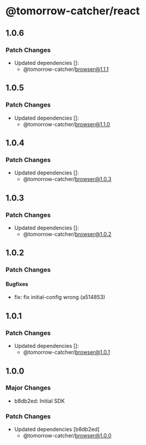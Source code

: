 # @tomorrow-catcher/react

## 1.0.6

### Patch Changes

- Updated dependencies []:
  - @tomorrow-catcher/browser@1.1.1

## 1.0.5

### Patch Changes

- Updated dependencies []:
  - @tomorrow-catcher/browser@1.1.0

## 1.0.4

### Patch Changes

- Updated dependencies []:
  - @tomorrow-catcher/browser@1.0.3

## 1.0.3

### Patch Changes

- Updated dependencies []:
  - @tomorrow-catcher/browser@1.0.2

## 1.0.2

### Patch Changes

#### Bugfixes

- fix: fix initial-config wrong (a514853)

## 1.0.1

### Patch Changes

- Updated dependencies []:
  - @tomorrow-catcher/browser@1.0.1

## 1.0.0

### Major Changes

- b8db2ed: Initial SDK

### Patch Changes

- Updated dependencies [b8db2ed]
  - @tomorrow-catcher/browser@1.0.0
